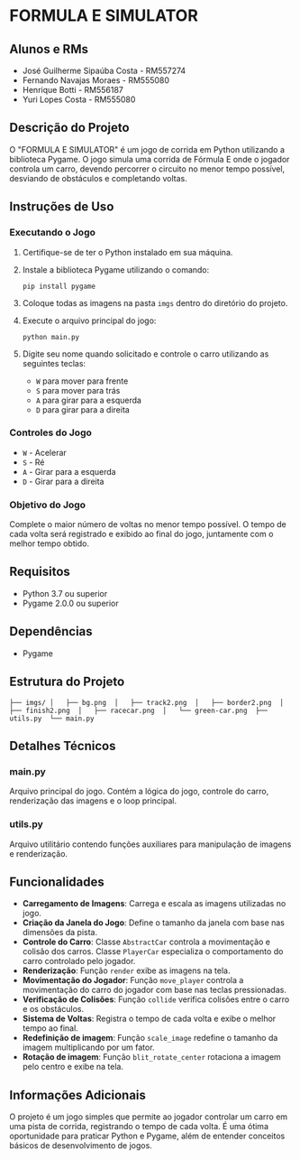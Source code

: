 # FORMULA E SIMULATOR

## Alunos e RMs

- José Guilherme Sipaúba Costa - RM557274
- Fernando Navajas Moraes - RM555080
- Henrique Botti - RM556187
- Yuri Lopes Costa - RM555080

## Descrição do Projeto

O "FORMULA E SIMULATOR" é um jogo de corrida em Python utilizando a biblioteca Pygame. O jogo simula uma corrida de Fórmula E onde o jogador controla um carro, devendo percorrer o circuito no menor tempo possível, desviando de obstáculos e completando voltas.

## Instruções de Uso

### Executando o Jogo

1. Certifique-se de ter o Python instalado em sua máquina.
2. Instale a biblioteca Pygame utilizando o comando:
    
    `pip install pygame`
    
3. Coloque todas as imagens na pasta `imgs` dentro do diretório do projeto.
4. Execute o arquivo principal do jogo:
    
    `python main.py`
    
5. Digite seu nome quando solicitado e controle o carro utilizando as seguintes teclas:
    - `W` para mover para frente
    - `S` para mover para trás
    - `A` para girar para a esquerda
    - `D` para girar para a direita

### Controles do Jogo

- `W` - Acelerar
- `S` - Ré
- `A` - Girar para a esquerda
- `D` - Girar para a direita

### Objetivo do Jogo

Complete o maior número de voltas no menor tempo possível. O tempo de cada volta será registrado e exibido ao final do jogo, juntamente com o melhor tempo obtido.

## Requisitos

- Python 3.7 ou superior
- Pygame 2.0.0 ou superior

## Dependências

- Pygame

## Estrutura do Projeto

`├── imgs/
 │   ├── bg.png 
 │   ├── track2.png 
 │   ├── border2.png 
 │   ├── finish2.png 
 │   ├── racecar.png 
 │   └── green-car.png 
 ├── utils.py 
 └── main.py`

## Detalhes Técnicos

### main.py

Arquivo principal do jogo. Contém a lógica do jogo, controle do carro, renderização das imagens e o loop principal.

### utils.py

Arquivo utilitário contendo funções auxiliares para manipulação de imagens e renderização.

## Funcionalidades

- **Carregamento de Imagens**: Carrega e escala as imagens utilizadas no jogo.
- **Criação da Janela do Jogo**: Define o tamanho da janela com base nas dimensões da pista.
- **Controle do Carro**: Classe `AbstractCar` controla a movimentação e colisão dos carros. Classe `PlayerCar` especializa o comportamento do carro controlado pelo jogador.
- **Renderização**: Função `render` exibe as imagens na tela.
- **Movimentação do Jogador**: Função `move_player` controla a movimentação do carro do jogador com base nas teclas pressionadas.
- **Verificação de Colisões**: Função `collide` verifica colisões entre o carro e os obstáculos.
- **Sistema de Voltas**: Registra o tempo de cada volta e exibe o melhor tempo ao final.
- **Redefinição de imagem**: Função `scale_image` redefine o tamanho da imagem multiplicando por um fator.
- **Rotação de imagem**: Função `blit_rotate_center` rotaciona a imagem pelo centro e exibe na tela.

## Informações Adicionais

O projeto é um jogo simples que permite ao jogador controlar um carro em uma pista de corrida, registrando o tempo de cada volta. É uma ótima oportunidade para praticar Python e Pygame, além de entender conceitos básicos de desenvolvimento de jogos.